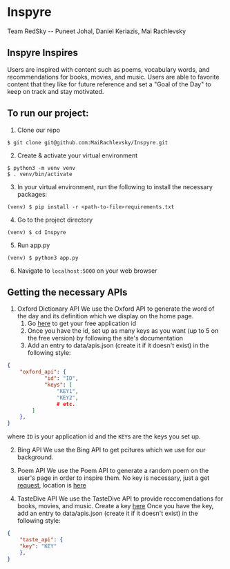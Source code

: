 # Inspyre

Team RedSky -- Puneet Johal, Daniel Keriazis, Mai Rachlevsky

## Inspyre Inspires

Users are inspired with content such as poems, vocabulary words, and recommendations for books, movies, and music. Users are able to favorite content that they like for future reference and set a "Goal of the Day" to keep on track and stay motivated.

## To run our project:
1. Clone our repo
```
$ git clone git@github.com:MaiRachlevsky/Inspyre.git
```
2. Create & activate your virtual environment
```
$ python3 -m venv venv
$ . venv/bin/activate
```
3. In your virtual environment, run the following to install the necessary packages:
```
(venv) $ pip install -r <path-to-file>requirements.txt
```
4. Go to the project directory
```
(venv) $ cd Inspyre
```
5. Run app.py
```
(venv) $ python3 app.py 
```
6. Navigate to `localhost:5000` on your web browser

## Getting the necessary APIs

1. Oxford Dictionary API
We use the Oxford API to generate the word of the day and its definition which we display on the home page. 
    1. Go [here](https://developer.oxforddictionaries.com/signup) to get your free application id
    2. Once you have the id, set up as many keys as you want (up to 5 on the free version) by following the site's documentation
    3. Add an entry to data/apis.json (create it if it doesn't exist) in the following style:

```json
{
    "oxford_api": {
            "id": "ID",
            "keys": [
                "KEY1",
                "KEY2",
                # etc.
        ]
    },
}
```
where `ID` is your application id and the `KEY`s are the keys you set up.

2. Bing API
We use the Bing API to get pcitures which we use for our background.

3. Poem API
We use the Poem API to generate a random poem on the user's page in order to inspire them. No key is necessary, just a get [request](https://www.poemist.com/api/v1/randompoems), location is [here](https://poemist.github.io/poemist-apidoc/#misc-services)

4. TasteDive API
We use the TasteDive API to provide reccomendations for books, movies, and music. Create a key [here](https://tastedive.com/account/api_access) 
Once you have the key, add an entry to data/apis.json (create it if it doesn't exist) in the following style:

```json
{
    "taste_api": {
	"key": "KEY"
    },  
}
```



